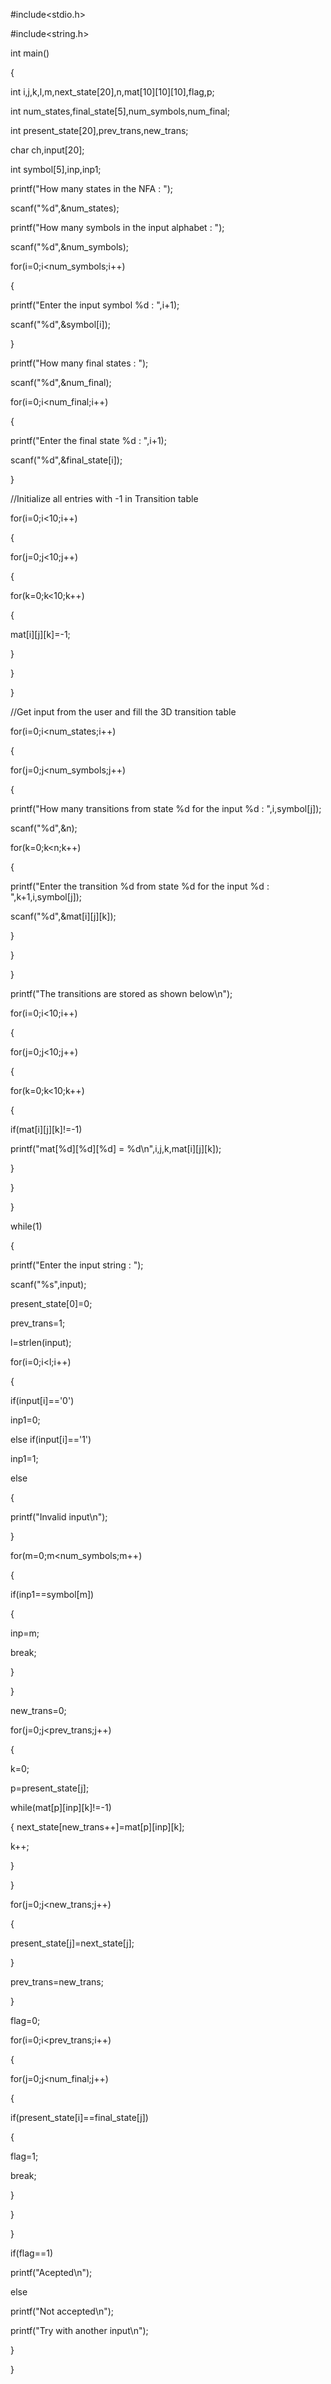 #include<stdio.h>

#include<string.h>

int main()

{

int i,j,k,l,m,next_state[20],n,mat[10][10][10],flag,p;

int num_states,final_state[5],num_symbols,num_final;

int present_state[20],prev_trans,new_trans;

char ch,input[20];

int symbol[5],inp,inp1;

printf("How many states in the NFA : ");

scanf("%d",&num_states);

printf("How many symbols in the input alphabet : ");

scanf("%d",&num_symbols);

for(i=0;i<num_symbols;i++)

{

printf("Enter the input symbol %d : ",i+1);

scanf("%d",&symbol[i]);

}

printf("How many final states : ");

scanf("%d",&num_final);

for(i=0;i<num_final;i++)

{

printf("Enter the final state %d : ",i+1);

scanf("%d",&final_state[i]);

}

//Initialize all entries with -1 in Transition table

for(i=0;i<10;i++)

{

for(j=0;j<10;j++)

{

for(k=0;k<10;k++)

{

mat[i][j][k]=-1;

}

}

}

//Get input from the user and fill the 3D transition table

for(i=0;i<num_states;i++)

{

for(j=0;j<num_symbols;j++)

{

printf("How many transitions from state %d for the input %d : ",i,symbol[j]);

scanf("%d",&n);

for(k=0;k<n;k++)

{

printf("Enter the transition %d from state %d for the input %d : ",k+1,i,symbol[j]);

scanf("%d",&mat[i][j][k]);

}

}

}

printf("The transitions are stored as shown below\n");

for(i=0;i<10;i++)

{

for(j=0;j<10;j++)

{

for(k=0;k<10;k++)

{

if(mat[i][j][k]!=-1)

printf("mat[%d][%d][%d] = %d\n",i,j,k,mat[i][j][k]);

}

}

}

while(1)

{

printf("Enter the input string : ");


scanf("%s",input);

present_state[0]=0;

prev_trans=1;

l=strlen(input);

for(i=0;i<l;i++)

{

if(input[i]=='0')

inp1=0;

else if(input[i]=='1')

inp1=1;

else

{

printf("Invalid input\n");


}

for(m=0;m<num_symbols;m++)

{

if(inp1==symbol[m])

{

inp=m;

break;

}

}

new_trans=0;

for(j=0;j<prev_trans;j++)

{

k=0;

p=present_state[j];

while(mat[p][inp][k]!=-1)

{
next_state[new_trans++]=mat[p][inp][k];

k++;

}

}

for(j=0;j<new_trans;j++)

{

present_state[j]=next_state[j];

}

prev_trans=new_trans;

}

flag=0;

for(i=0;i<prev_trans;i++)

{

for(j=0;j<num_final;j++)

{

if(present_state[i]==final_state[j])

{

flag=1;

break;

}

}

}

if(flag==1)

printf("Acepted\n");

else

printf("Not accepted\n");

printf("Try with another input\n");

}

}
